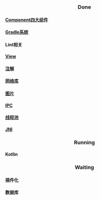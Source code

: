 ### <div align=center>Done</div>

#### [Component四大组件](https://github.com/player1992/Component)

#### [Gradle系统](https://github.com/player1992/Gradle)

#### Lint相关

#### [View](https://github.com/player1992/View)

#### [注解](https://github.com/player1992/Annotation)

#### [网络库](https://github.com/player1992/NetWork)

#### [图片](https://github.com/player1992/Bitmap)	

#### [IPC](https://github.com/player1992/IPC)

#### [线程池](https://github.com/player1992/Thread)

#### [JNI](https://github.com/player1992/JNI)



### <div align=center>Running</div>

#### Kotlin

### <div align=center>Waiting</div>



#### 插件化

#### 数据库







